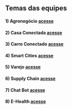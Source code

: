 ## Temas das equipes

#### 1) Agronegócio [acesse](https://github.com/IoTLabFIAP/iotlabfiap-grupos/blob/master/Grupos/agronegocio.aDoc)

#### 2) Casa Conectada [acesse](https://github.com/IoTLabFIAP/iotlabfiap-grupos/blob/master/Grupos/CasaConectada.aDoc)

#### 3) Carro Conectado [acesse](https://github.com/IoTLabFIAP/iotlabfiap-grupos/blob/master/Grupos/CarroConectado.aDoc)

#### 4) Smart Cities [acesse](https://github.com/IoTLabFIAP/iotlabfiap-grupos/blob/master/Grupos/SmartCities.aDoc)

#### 5) Varejo [acesse](https://github.com/IoTLabFIAP/iotlabfiap-grupos/blob/master/Grupos/Varejo.aDoc)

#### 6) Supply Chain [acesse](https://github.com/IoTLabFIAP/iotlabfiap-grupos/blob/master/Grupos/SupplyChain.aDoc)

#### 7) Chat Bot [acesse](https://github.com/IoTLabFIAP/iotlabfiap-grupos/blob/master/Grupos/ChatBot.aDoc)

#### 8) E-Health [acesse](https://github.com/IoTLabFIAP/iotlabfiap-grupos/blob/master/Grupos/E-Health.aDoc)
